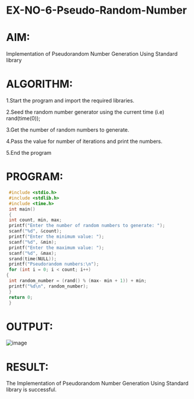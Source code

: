 # EX-NO-6-Pseudo-Random-Number

# AIM: 
Implementation of Pseudorandom Number Generation Using Standard library

# ALGORITHM:
 1.Start the program and import the required libraries.
 
 2.Seed the random number generator using the current time (i.e) rand(time(0));
 
 3.Get the number of random numbers to generate.
 
 4.Pass the value for number of iterations and print the numbers.
 
 5.End the program


# PROGRAM:
```c
 #include <stdio.h>
 #include <stdlib.h>
 #include <time.h>
 int main()
 {
 int count, min, max;
 printf("Enter the number of random numbers to generate: ");
 scanf("%d", &count);
 printf("Enter the minimum value: ");
 scanf("%d", &min);
 printf("Enter the maximum value: ");
 scanf("%d", &max);
 srand(time(NULL));
 printf("Pseudorandom numbers:\n");
 for (int i = 0; i < count; i++)
{
 int random_number = (rand() % (max- min + 1)) + min;
 printf("%d\n", random_number);
 }
 return 0;
 }
```
# OUTPUT:
![image](https://github.com/user-attachments/assets/b0e111bb-f57d-474e-9f54-f1dc7fd7f350)

# RESULT:
 The Implementation of Pseudorandom Number Generation Using Standard library is
 successful.
